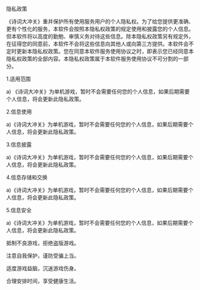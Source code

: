 隐私政策

《诗词大冲关》重并保护所有使用服务用户的个人隐私权。为了给您提供更准确、更有个性化的服务，本软件会按照本隐私权政策的规定使用和披露您的个人信息。但本软件将以高度的勤勉、审慎义务对待这些信息。除本隐私权政策另有规定外，在征得您的同意前，本软件不会将这些信息向其他人或向第三方提供。本软件会不定时更新本隐私权政策。您在同意本软件服务使用协议之时，即表示您已经同意本隐私权政策的全部内容。本隐私权政策属于本软件服务使用协议不可分割的一部分。

1.适用范围

a) 《诗词大冲关》为单机游戏，暂时不会需要任何您的个人信息，如果后期需要个人信息，将会更新此隐私政策。

2.信息使用

a)《诗词大冲关》为单机游戏，暂时不会需要任何您的个人信息，如果后期需要个人信息，将会更新此隐私政策。

3.信息披露

a)《诗词大冲关》为单机游戏，暂时不会需要任何您的个人信息，如果后期需要个人信息，将会更新此隐私政策。

4.信息存储和交换

a)《诗词大冲关》为单机游戏，暂时不会需要任何您的个人信息，如果后期需要个人信息，将会更新此隐私政策。

5.信息安全

a)《诗词大冲关》为单机游戏，暂时不会需要任何您的个人信息，如果后期需要个人信息，将会更新此隐私政策。

抵制不良游戏，拒绝盗版游戏。

注意自我保护，谨防受骗上当。

适度游戏益脑，沉迷游戏伤身。

合理安排时间，享受健康生活。
